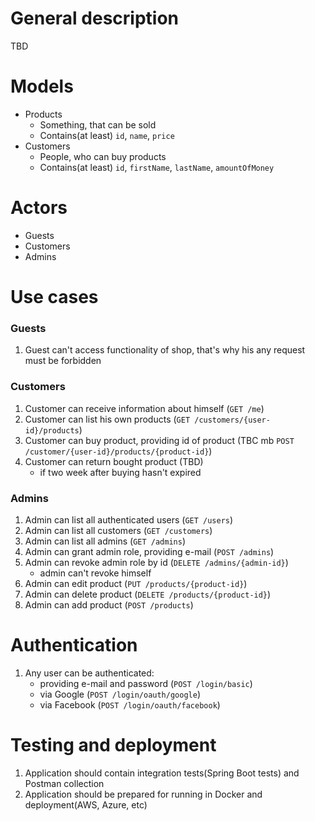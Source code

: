 # General description
TBD

# Models
- Products
  - Something, that can be sold  
  - Contains(at least) ```id```, ```name```, ```price``` 
- Customers
  - People, who can buy products
  - Contains(at least) ```id```, ```firstName```, ```lastName```, ```amountOfMoney```

# Actors
- Guests
- Customers
- Admins

# Use cases

### Guests
1) Guest can't access functionality of shop, that's why his any request must be forbidden

### Customers
1) Customer can receive information about himself (```GET /me```)
2) Customer can list his own products (```GET /customers/{user-id}/products```)
3) Customer can buy product, providing id of product (TBC mb ```POST /customer/{user-id}/products/{product-id}```)
4) Customer can return bought product (TBD)
   - if two week after buying hasn't expired

### Admins
1) Admin can list all authenticated users (```GET /users```)
2) Admin can list all customers (```GET /customers```)
3) Admin can list all admins (```GET /admins```)
4) Admin can grant admin role, providing e-mail (```POST /admins```) 
5) Admin can revoke admin role by id (```DELETE /admins/{admin-id}```)
   - admin can't revoke himself
6) Admin can edit product (```PUT /products/{product-id}```)
7) Admin can delete product (```DELETE /products/{product-id}```)
8) Admin can add product (```POST /products```)

# Authentication 
1) Any user can be authenticated:
   - providing e-mail and password (```POST /login/basic```)
   - via Google (```POST /login/oauth/google```)
   - via Facebook (```POST /login/oauth/facebook```)

# Testing and deployment
1) Application should contain integration tests(Spring Boot tests) and Postman collection
2) Application should be prepared for running in Docker and deployment(AWS, Azure, etc)
